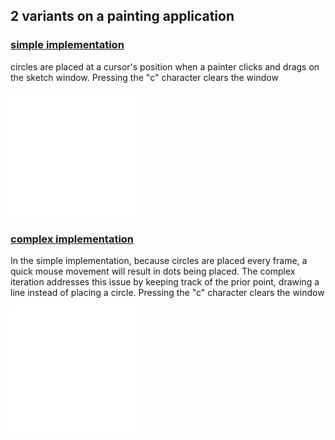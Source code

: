 ## 2 variants on a painting application

### [simple implementation](https://github.com/alexthescott/processing_experiments/paint_app_py/simple_paint_app)
circles are placed at a cursor's position when a painter clicks and drags on the sketch window. Pressing the "c" character clears the window

<img src="./simple_paint_app/simple_paint_app.gif">

### [complex implementation](https://github.com/alexthescott/processing_experiments/paint_app_py/complex_paint_app)
In the simple implementation, because circles are placed every frame, a quick mouse movement will result in dots being placed. The complex iteration addresses this issue by keeping track of the prior point, drawing a line instead of placing a circle. Pressing the "c" character clears the window

<img src="./complex_paint_app/complex_paint_app.gif">
